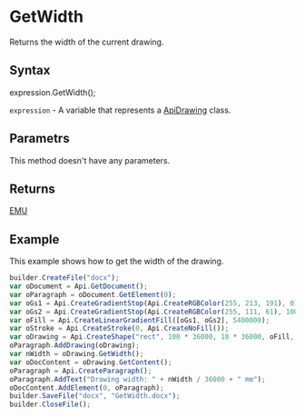 # GetWidth

Returns the width of the current drawing.

## Syntax

expression.GetWidth();

`expression` - A variable that represents a [ApiDrawing](../ApiDrawing.md) class.

## Parametrs

This method doesn't have any parameters.

## Returns

[EMU](../../../Enumerations/Emu.md)

## Example

This example shows how to get the width of the drawing.

```javascript
builder.CreateFile("docx");
var oDocument = Api.GetDocument();
var oParagraph = oDocument.GetElement(0);
var oGs1 = Api.CreateGradientStop(Api.CreateRGBColor(255, 213, 191), 0);
var oGs2 = Api.CreateGradientStop(Api.CreateRGBColor(255, 111, 61), 100000);
var oFill = Api.CreateLinearGradientFill([oGs1, oGs2], 5400000);
var oStroke = Api.CreateStroke(0, Api.CreateNoFill());
var oDrawing = Api.CreateShape("rect", 100 * 36000, 10 * 36000, oFill, oStroke);
oParagraph.AddDrawing(oDrawing);
var nWidth = oDrawing.GetWidth();
var oDocContent = oDrawing.GetContent();
oParagraph = Api.CreateParagraph();
oParagraph.AddText("Drawing width: " + nWidth / 36000 + " mm");
oDocContent.AddElement(0, oParagraph);
builder.SaveFile("docx", "GetWidth.docx");
builder.CloseFile();
```